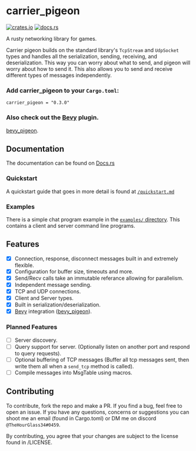 # carrier_pigeon

[![crates.io](https://img.shields.io/crates/v/carrier_pigeon)](https://crates.io/crates/carrier_pigeon)
[![docs.rs](https://docs.rs/carrier_pigeon/badge.svg)](https://docs.rs/carrier_pigeon)

A rusty networking library for games.

Carrier pigeon builds on the standard library's `TcpStream` and `UdpSocket` types and handles all the serialization, 
sending, receiving, and deserialization. This way you can worry about what to send, and pigeon will worry about how 
to send it. This also allows you to send and receive different types of messages independently.

### Add carrier_pigeon to your `Cargo.toml`:

`carrier_pigeon = "0.3.0"`

### Also check out the [Bevy](https://bevyengine.org/) plugin.

[bevy_pigeon](https://github.com/MitchellMarinoDev/bevy_pigeon).

## Documentation

The documentation can be found on [Docs.rs](https://docs.rs/carrier_pigeon)

### Quickstart

A quickstart guide that goes in more detail is found at [`/quickstart.md`](quickstart.md)

### Examples

There is a simple chat program example in the
[`examples/` directory](examples).
This contains a client and server command line programs.

## Features

- [x] Connection, response, disconnect messages built in and extremely flexible.
- [x] Configuration for buffer size, timeouts and more.
- [x] Send/Recv calls take an immutable referance allowing for parallelism.
- [x] Independent message sending.
- [x] TCP and UDP connections.
- [x] Client and Server types.
- [x] Built in serialization/deserialization.
- [x] [Bevy](https://bevyengine.org/) integration ([bevy_pigeon](https://github.com/MitchellMarinoDev/bevy_pigeon)).

### Planned Features

- [ ] Server discovery.
- [ ] Query support for server. (Optionally listen on another port and respond to query requests).
- [ ] Optional buffering of TCP messages (Buffer all tcp messages sent, then write them all when a `send_tcp` method is called).
- [ ] Compile messages into MsgTable using macros.

## Contributing

To contribute, fork the repo and make a PR. If you find a bug, feel free to open an issue. If you have any questions, 
concerns or suggestions you can shoot me an email (found in Cargo.toml) or DM me on discord `@TheHourGlass34#0459`.

By contributing, you agree that your changes are subject to the license found in /LICENSE.
